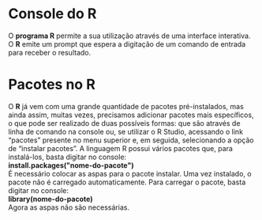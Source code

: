 # Console do R

O **programa R** permite a sua utilização através de uma interface interativa. O **R** emite um prompt que espera a digitação de um comando de entrada para receber o resultado.  

# Pacotes no R

 O **R** já vem com uma grande quantidade de pacotes pré-instalados, mas ainda assim, muitas vezes, precisamos adicionar pacotes mais específicos, o que pode ser realizado de duas possíveis formas: que são através de linha de comando na console ou, se utilizar o R Studio, acessando o link “pacotes” presente no menu superior e, em seguida, selecionando a opção de “instalar pacotes”.
 A linguagem R possui vários pacotes que, para instalá-los, basta digitar no console: <br>
<b>install.packages("nome-do-pacote")</b><br>
É necessário colocar as aspas para o pacote instalar. Uma vez instalado, o pacote não é carregado automaticamente.
Para carregar o pacote, basta digitar no console:<br>
<b>library(nome-do-pacote)</b>
<br>Agora as aspas não são necessárias.<br>

